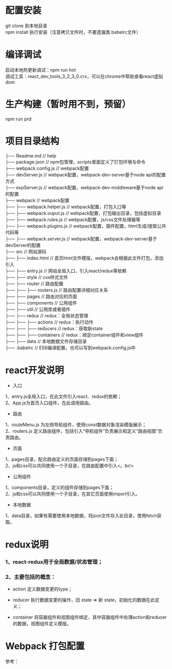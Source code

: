 # 配置安装
git clone 到本地目录 <br/>
npm install 执行安装（注意拷贝文件时，不要遗漏类.babelrc文件）<br/>

# 编译调试
启动本地热更新调试：npm run hot<br/>
调试工具：react_dev_tools_3_2_3_0.crx，可以在chrome中帮助查看react虚拟dom<br/>

# 生产构建（暂时用不到，预留）
npm run prd<br/>

# 项目目录结构
├── Readme.md                   // help<br/>
├── package.json                // npm包管理，scripts里面定义了打包环境与命令<br/>
├── webpack.config.js           // webpack配置<br/>
├── devServer.js                // webpack配置，webpack-dev-server基于node api的配置方式<br/>
├── expServer.js                // webpack配置，webpack-dev-middleware基于node api的配置<br/>
├── webpack                     // webpack配置<br/>
├── ├── webpack.helper.js       // webpack配置，打包入口等<br/>
├── ├── webpack.ouput.js        // webpack配置，打包输出目录，包括虚拟目录<br/>
├── ├── webpack.rules.js        // webpack配置，js/css文件处理器等<br/>
├── ├── webpack.plugins.js      // webpack配置，插件配置，html生成/提取公共代码等<br/>
├── ├── webpack.server.js       // webpack配置，webpack-dev-server基于devServer的配置<br/>
├── src                         // 网站源码<br/>
├── ├── index.html              // 首页html文件模版，webpack会根据此文件打包，添加引入<br/>
├── ├── entry.js                // 网站全局入口，引入react/redux等依赖<br/>
├── ├── style                   // css样式文件<br/>
├── ├── router                  // 路由配置<br/>
├── ├── ├── routers.js          // 路由配置详细对应关系<br/>
├── ├── pages                   // 路由对应的页面<br/>
├── ├── components              // 公用组件<br/>
├── ├── util                    // 公用库或者插件<br/>
├── ├── redux                   // redux：全局状态管理<br/>
├── ├── ├── actions             // redux：执行动作<br/>
├── ├── ├── reducers            // redux：获取新state<br/>
├── ├── ├── containers          // redux：绑定container组件和view组件<br/>
├── ├── data                    // 本地数据文件存储目录<br/>
├── .babelrc                    // ES6编译配置，也可以写到webpack.config.js中<br/>

# react开发说明
* 入口

1、entry.js全局入口，在此文件引入react、redux的依赖；<br/>
2、App.js为首页入口组件，在此调用路由。<br/>

* 路由

1、routeMenu.js 为左侧导航组件，使用const数据对象渲染模版展示；<br/>
2、routers.js 定义路由组件，包括引入“导航组件”负责展示和定义“路由视图”负责路由。<br/>

* 页面

1、pages目录，配合路由定义的页面存储到pages下面；<br/>
2、js和css可以共同使用一个子目录，在路由配置中引入<。br/>

* 公用组件

1、components目录，定义的组件存储到pages下面；<br/>
2、js和css可以共同使用一个子目录，在其它页面使用import引入。<br/>

* 本地数据

1、data目录，如果有需要使用本地数据，将json文件存入此目录，使用fetch获取。<br/>

# redux说明
### 1、react-redux用于全局数据/状态管理；
### 2、主要包括的概念：
* action 定义数据变更的type；

* reducer 执行数据变更的操作，旧 state => 新 state，初始化的数据在此定义；

* container 将容器组件和视图组件绑定，其中容器组件中处理action和reducer的数据，视图组件定义模版。

# Webpack 打包配置
参考：

